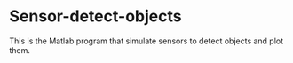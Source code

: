 # Sensor-detect-objects
This is the Matlab program that simulate sensors to detect objects and plot them.
